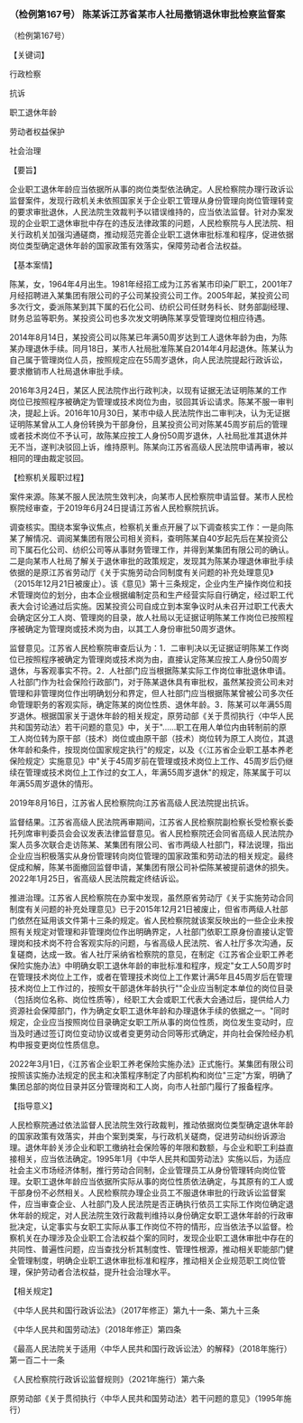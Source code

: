 ### （检例第167号） 陈某诉江苏省某市人社局撤销退休审批检察监督案

（检例第167号）

【关键词】

行政检察

抗诉

职工退休年龄

劳动者权益保护

社会治理

【要旨】

企业职工退休年龄应当依据所从事的岗位类型依法确定。人民检察院办理行政诉讼监督案件，发现行政机关未依照国家关于企业职工管理从身份管理向岗位管理转变的要求审批退休，人民法院生效裁判予以错误维持的，应当依法监督。针对办案发现的企业职工退休审批中存在的违反法律政策的问题，人民检察院与人民法院、相关行政机关加强沟通磋商，推动规范完善企业职工退休审批标准和程序，促进依据岗位类型确定退休年龄的国家政策有效落实，保障劳动者合法权益。

【基本案情】

陈某，女，1964年4月出生。1981年经招工成为江苏省某市印染厂职工，2001年7月经招聘进入某集团有限公司的子公司某投资公司工作。2005年起，某投资公司多次行文，委派陈某到其下属的石化公司、纺织公司任财务科长、财务部副经理、财务总监等职务。某投资公司也多次发文明确陈某享受管理岗位相应待遇。

2014年8月14日，某投资公司以陈某已年满50周岁达到工人退休年龄为由，为陈某办理退休手续。同月18日，某市人社局批准陈某自2014年4月起退休。陈某认为自己属于管理岗位人员，按照规定应在55周岁退休，向人民法院提起行政诉讼，要求撤销市人社局退休审批手续。

2016年3月24日，某区人民法院作出行政判决，以现有证据无法证明陈某的工作岗位已按照程序被确定为管理或技术岗位为由，驳回其诉讼请求。陈某不服一审判决，提起上诉。2016年10月30日，某市中级人民法院作出二审判决，认为无证据证明陈某曾从工人身份转换为干部身份，且某投资公司对陈某45周岁前后的管理或者技术岗位不予认可，故陈某应按工人身份50周岁退休，人社局批准其退休并无不当，遂判决驳回上诉，维持原判。陈某向江苏省高级人民法院申请再审，被以相同的理由裁定驳回。

【检察机关履职过程】

案件来源。陈某不服人民法院生效判决，向某市人民检察院申请监督。某市人民检察院经审查，于2019年6月24日提请江苏省人民检察院抗诉。

调查核实。围绕本案争议焦点，检察机关重点开展了以下调查核实工作：一是向陈某了解情况、调阅某集团有限公司相关资料，查明陈某自40岁起先后在某投资公司下属石化公司、纺织公司等从事财务管理工作，并得到某集团有限公司的确认。二是向某市人社局了解关于退休审批的政策规定，发现其为陈某办理退休审批手续依据的是原江苏省劳动厅《关于实施劳动合同制度有关问题的补充处理意见》（2015年12月21日被废止）。该《意见》第十三条规定，企业内生产操作岗位和技术管理岗位的划分，由本企业根据编制定员和生产经营实际自行确定，经过职工代表大会讨论通过后实施。因某投资公司自成立到本案争议时从未召开过职工代表大会确定区分工人岗、管理岗的目录，故人社局以无证据证明陈某工作岗位已按照程序被确定为管理岗或技术岗为由，以其工人身份审批50周岁退休。

监督意见。江苏省人民检察院审查后认为：1．二审判决以无证据证明陈某工作岗位已按照程序被确定为管理岗或技术岗为由，直接认定陈某应按工人身份50周岁退休，与客观事实不符。2．人社部门应当根据陈某实际工作岗位审批退休申请。人社部门作为社会保险行政部门，对于陈某退休具有审批权，虽然某投资公司未对管理和非管理岗位作出明确划分和界定，但人社部门应当根据陈某曾被公司多次任命管理职务的客观实际，确定陈某的岗位性质、退休年龄。3．陈某可以年满55周岁退休。根据国家关于退休年龄的相关规定，原劳动部《关于贯彻执行〈中华人民共和国劳动法〉若干问题的意见》中，关于"......职工在用人单位内由转制前的原工人岗位转为原干部（技术）岗位或由原干部（技术）岗位转为原工人岗位，其退休年龄和条件，按现岗位国家规定执行"的规定，以及《〈江苏省企业职工基本养老保险规定〉实施意见》中"关于45周岁前在管理或技术岗位上工作、45周岁后仍继续在管理或技术岗位上工作过的女工人，年满55周岁退休"的规定，陈某属于可以年满55周岁退休的情形。

2019年8月16日，江苏省人民检察院向江苏省高级人民法院提出抗诉。

监督结果。江苏省高级人民法院再审期间，江苏省人民检察院副检察长受检察长委托列席审判委员会会议发表法律监督意见。省人民检察院还会同省高级人民法院办案人员多次联合走访陈某、某集团有限公司、省市两级人社部门，释法说理，指出企业应当积极落实从身份管理转向岗位管理的国家政策和劳动法的相关规定。最终促成和解，陈某书面撤回监督申请，某集团有限公司补偿陈某被提前退休的损失。2022年1月25日，省高级人民法院裁定终结诉讼。

推进治理。江苏省人民检察院在办案中发现，虽然原省劳动厅《关于实施劳动合同制度有关问题的补充处理意见》已于2015年12月21日被废止，但省市两级人社部门依然在延用该文件第十三条的规定。省人民检察院就该案反映出的一些企业未按照有关规定对管理和非管理岗位作出明确界定，人社部门依职工原身份直接认定管理岗和技术岗不符合客观实际的问题，与省高级人民法院、省人社厅多次沟通，反复磋商，达成一致。省人社厅采纳省检察院的意见，在制定《江苏省企业职工养老保险实施办法》中明确女职工退休年龄的审批标准和程序，规定"女工人50周岁时在管理技术岗位上工作，或者在管理技术岗位上工作累计满5年且45周岁后在管理技术岗位上工作过的，按照女干部退休年龄执行""企业应当制定本单位的岗位目录（包括岗位名称、岗位性质等），经职工大会或职工代表大会通过后，提供给人力资源社会保障部门，作为确定女职工退休年龄和办理退休手续的依据之一。"同时规定，企业应当按照岗位目录确定女职工所从事的岗位性质，岗位发生变动时，应当及时通过签订岗位变动协议或者变更劳动合同等形式确定，并向社会保险经办机构申报变更岗位性质信息。

2022年3月1日，《江苏省企业职工养老保险实施办法》正式施行。某集团有限公司按照该实施办法规定的民主和决策程序制定了内部机构和岗位"三定"方案，明确了集团总部的岗位目录并区分管理岗和工人岗，向市人社部门履行了报备程序。

【指导意义】

人民检察院通过依法监督人民法院生效行政裁判，推动依据岗位类型确定退休年龄的国家政策有效落实，并由个案到类案，与行政机关磋商，促进劳动纠纷诉源治理。退休年龄关涉企业和职工缴纳社会保险等的年限和数额，与企业和职工利益直接相关，应当依法确定。1995年1月《中华人民共和国劳动法》实施以后，为适应社会主义市场经济体制，推行劳动合同制，企业管理员工从身份管理转向岗位管理。女职工退休年龄应当依据所实际从事的岗位性质依法确定，与其原有的工人或干部身份不必然相关。人民检察院办理企业员工不服退休审批的行政诉讼监督案件，应当审查企业、人社部门及人民法院是否正确执行依员工实际工作岗位确定退休年龄的规定，对人民法院生效行政裁判维持以身份确定女职工退休年龄的行政审批决定，认定事实与女职工实际从事工作岗位不符的情形，应当依法予以监督。检察机关在办理涉及企业职工合法权益个案的同时，发现企业职工退休审批中存在的共同性、普遍性问题，应当查找分析其制度性、管理性根源，推动相关职能部门健全管理制度，明确企业职工退休审批标准和程序，推动相关企业规范职工岗位管理，保护劳动者合法权益，提升社会治理水平。

【相关规定】

《中华人民共和国行政诉讼法》（2017年修正）第九十一条、第九十三条

《中华人民共和国劳动法》（2018年修正）第四条

《最高人民法院关于适用〈中华人民共和国行政诉讼法〉的解释》（2018年施行）第一百二十一条

《人民检察院行政诉讼监督规则》（2021年施行）第六条

原劳动部《关于贯彻执行〈中华人民共和国劳动法〉若干问题的意见》（1995年施行）
